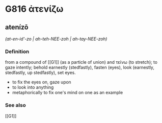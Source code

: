 # G816 ἀτενίζω

## atenízō

_(at-en-id'-zo | ah-teh-NEE-zoh | ah-tay-NEE-zoh)_

### Definition

from a compound of [[G1]] (as a particle of union) and τείνω (to stretch); to gaze intently; behold earnestly (stedfastly), fasten (eyes), look (earnestly, stedfastly, up stedfastly), set eyes.

- to fix the eyes on, gaze upon
- to look into anything
- metaphorically to fix one's mind on one as an example

### See also

[[G1]]

